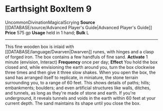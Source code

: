 ﻿---
bulk: L
id: '728'
item_category: Held Items
level: '9'
name: Earthsight Box
price: 575 gp
rarity: Uncommon
school: Divination
source: '[[DATABASE/source/Advanced Player''s Guide|Advanced Player''s Guide]]'
subcategory: helditem
trait:
- '[[DATABASE/trait/Divination|Divination]]'
- '[[DATABASE/trait/Magical|Magical]]'
- '[[DATABASE/trait/Scrying|Scrying]]'
- '[[DATABASE/trait/Uncommon|Uncommon]]'
type: Item
usage: held in 1 hand

---
# Earthsight Box<span class="item-type">Item 9</span>

<span class="trait-uncommon item-trait">Uncommon</span><span class="item-trait">Divination</span><span class="item-trait">Magical</span><span class="item-trait">Scrying</span>
**Source** [[DATABASE/source/Advanced Player's Guide|Advanced Player's Guide]] 
**Price** 575 gp
**Usage** held in 1 hand; **Bulk** L

---
This fine wooden box is inlaid with [[DATABASE/language/Dwarven|Dwarven]] runes, with hinges and a clasp of forged iron. The box contains a few handfuls of fine sand.
**Activate** 1 minute (envision, Interact) **Frequency** once per day; **Effect** You hold the box closed and, while envisioning the earth around you, turn the box clockwise three times and then give it three slow shakes. When you open the box, the sand has arranged itself to replicate, in miniature, the stone terrain surrounding you, to a range of 60 feet. This shows details of paths; hills; embankments; boulders; and even artificial structures like walls, ditches, and tunnels, as long as they're made of stone and earth. If you're underground, it reveals tunnels and voids in the earth within 60 feet at your current depth. The sand maintains its shape until you close the box.